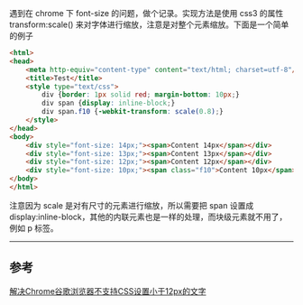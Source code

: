 <!-- title:Chrome下 font-size 小于 12px 无效 -->
<!-- keywords:Chrome, font-size -->

遇到在 chrome 下 font-size 的问题，做个记录。实现方法是使用 css3 的属性 transform:scale() 来对字体进行缩放，注意是对整个元素缩放。下面是一个简单的例子

```html
<html>
<head>
	<meta http-equiv="content-type" content="text/html; charset=utf-8"/>
	<title>Test</title>
	<style type="text/css">
		div {border: 1px solid red; margin-bottom: 10px;}
		div span {display: inline-block;}
		div span.f10 {-webkit-transform: scale(0.8);}
	</style>
</head>
<body>
	<div style="font-size: 14px;"><span>Content 14px</span></div>
	<div style="font-size: 13px;"><span>Content 13px</span></div>
	<div style="font-size: 12px;"><span>Content 12px</span></div>
	<div style="font-size: 10px;"><span class="f10">Content 10px</span></div>
</body>
</html>
```

注意因为 scale 是对有尺寸的元素进行缩放，所以需要把 span 设置成 display:inline-block，其他的内联元素也是一样的处理，而块级元素就不用了，例如 p 标签。

---

## 参考

[解决Chrome谷歌浏览器不支持CSS设置小于12px的文字](http://www.w3ci.com/front/xHTMLCSS/34.html)
